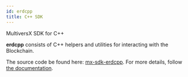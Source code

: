 ```yaml
---
id: erdcpp
title: C++ SDK
---
```


[comment]: # (mx-abstract)

MultiversX SDK for C++

**erdcpp** consists of C++ helpers and utilities for interacting with the Blockchain. 

The source code be found here: [mx-sdk-erdcpp](https://github.com/multiversx/mx-sdk-erdcpp). For more details, follow [the documentation](https://github.com/multiversx/mx-sdk-erdcpp).

